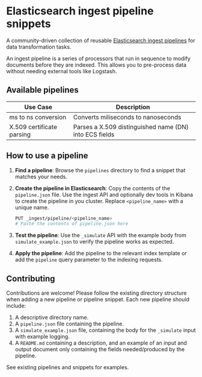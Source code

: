 # Elasticsearch ingest pipeline snippets

A community-driven collection of reusable [Elasticsearch ingest pipelines](https://www.elastic.co/docs/manage-data/ingest/transform-enrich/ingest-pipelines) for data transformation tasks.

An ingest pipeline is a series of processors that run in sequence to modify documents before they are indexed. This allows you to pre-process data without needing external tools like Logstash.

## Available pipelines

|Use Case|Description|
|--------|-----------|
| ms to ns conversion | Converts miliseconds to nanoseconds |
| X.509 certificate parsing | Parses a X.509 distinguished name (DN) into ECS fields | 



## How to use a pipeline

1. **Find a pipeline**: Browse the `pipelines` directory to find a snippet that matches your needs.
2. **Create the pipeline in Elasticsearch**: Copy the contents of the `pipeline.json` file. Use the ingest API and optionally dev tools in Kibana to create the pipeline in you cluster.
Replace `<pipeline_name>` with a unique name.

    ```bash
    PUT _ingest/pipeline/<pipeline_name>
    # Paste the contents of pipeline.json here
    ```

3. **Test the pipeline**: Use the `_simulate` API with the example body from `simulate_example.json` to verify the pipeline works as expected.

4. **Apply the pipeline**: Add the pipeline to the relevant index template or add the `pipeline` query parameter to the indexing requests.

## Contributing

Contributions are welcome! Please follow the existing directory structure when adding a new pipeline or pipeline snippet. Each new pipeline should include:

1. A descriptive directory name.
2. A `pipeline.json` file containing the pipeline.
3. A `simulate_example.json` file, containing the body for the `_simulate` input with example logging.
4. A `README.md` containing a description, and an example of an input and output document only containing the fields needed/produced by the pipeline.

See existing pipelines and snippets for examples.
